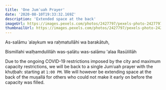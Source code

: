 ```yaml
---
title: 'One Jumʿuah Prayer'
date: '2020-08-10T19:33:32.169Z'
description: 'Extended space at the back'
imageUrl: https://images.pexels.com/photos/2427797/pexels-photo-2427797.jpeg?auto=compress&cs=tinysrgb&dpr=2&h=350&w=640
thumbnailUrl: https://images.pexels.com/photos/2427797/pexels-photo-2427797.jpeg?auto=compress&cs=tinysrgb&dpr=1&h=450&w=740
---
```


As-salāmu ʿalaykum wa raḥmatullāhi wa barakātuh,

Bismillahi walḥamdulillāh was-ṣalātu was-salāmu 'alaa Rasūlillāh

Due to the ongoing COVID-19 restrictions imposed by the city and maximum capacity restrictions, we will be back to a single Jumʿuah prayer with the khuṭbah: starting at `1:00 PM`. We will however be extending space at the back of the muṣallá for others who could not make it early on before the capacity was filled.
